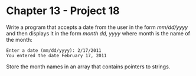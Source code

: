 # Chapter 13 - Project 18

Write a program that accepts a date from the user in the form _mm/dd/yyyy_ and
then displays it in the form _month dd, yyyy_ where month is the name of the
month: 

```
Enter a date (mm/dd/yyyy): 2/17/2011
You entered the date February 17, 2011
```

Store the month names in an array that contains pointers to strings.
